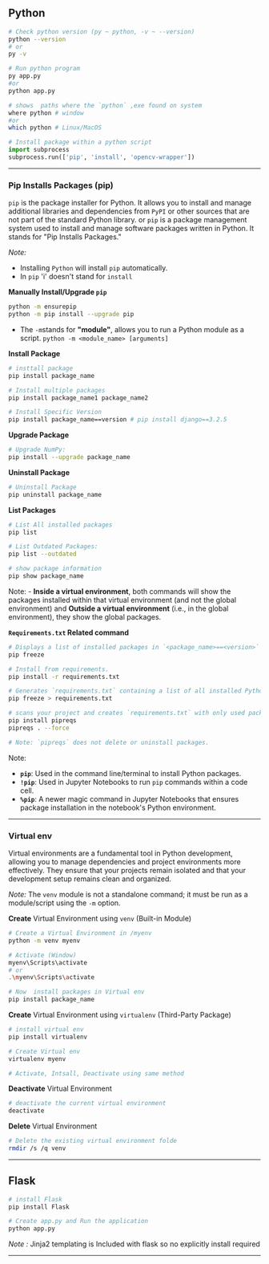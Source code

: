 
## Python 

```sh
# Check python version (py ~ python, -v ~ --version)
python --version
# or
py -v

# Run python program
py app.py
#or
python app.py

# shows  paths where the `python` ,exe found on system 
where python # window
#or
which python # Linux/MacOS
```

```python
# Install package within a python script
import subprocess
subprocess.run(['pip', 'install', 'opencv-wrapper'])
```

---
### Pip Installs Packages (pip)

`pip` is the package installer for Python. It allows you to install and manage additional libraries and dependencies from `PyPI` or other sources that are not part of the standard Python library.
or
`pip` is a package management system used to install and manage software packages written in Python. It stands for "Pip Installs Packages." 

*Note:* 
- Installing `Python` will install `pip` automatically. 
- In `pip` 'i' doesn't stand for `install`

**Manually Install/Upgrade `pip`**
```sh
python -m ensurepip
python -m pip install --upgrade pip
```
- The `-m`stands for **"module"**, allows you to run a Python module as a script. `python -m <module_name> [arguments]`

**Install Package**
```sh
# insttall package
pip install package_name

# Install multiple packages
pip install package_name1 package_name2 

# Install Specific Version
pip install package_name==version # pip install django==3.2.5
```

**Upgrade Package**
```sh
# Upgrade NumPy:
pip install --upgrade package_name
```

**Uninstall Package**
```sh
# Uninstall Package
pip uninstall package_name
```

**List Packages**
```sh
# List All installed packages
pip list

# List Outdated Packages:
pip list --outdated

# show package information
pip show package_name
```
Note: - **Inside a virtual environment**, both commands will show the packages installed within that virtual environment (and not the global environment) and  **Outside a virtual environment** (i.e., in the global environment), they show the global packages.

**`Requirements.txt` Related command**
```sh
# Displays a list of installed packages in `<package_name>==<version>` format.
pip freeze

# Install from requirements.
pip install -r requirements.txt

# Generates `requirements.txt` containing a list of all installed Python packages in your environment, (env+global)
pip freeze > requirements.txt

# scans your project and creates `requirements.txt` with only used packages.
pip install pipreqs
pipreqs . --force 

# Note: `pipreqs` does not delete or uninstall packages.
```


Note:
- **`pip`**: Used in the command line/terminal to install Python packages.
- **`!pip`**: Used in Jupyter Notebooks to run `pip` commands within a code cell.
- **`%pip`**: A newer magic command in Jupyter Notebooks that ensures package installation in the notebook's Python environment.
---
### Virtual env

Virtual environments are a fundamental tool in Python development, allowing you to manage dependencies and project environments more effectively. They ensure that your projects remain isolated and that your development setup remains clean and organized.

*Note:* The `venv` module is not a standalone command; it must be run as a module/script using the `-m` option.


 **Create** Virtual Environment using `venv` (Built-in Module)
```sh
# Create a Virtual Environment in /myenv
python -m venv myenv 

# Activate (Window)
myenv\Scripts\activate
# or
.\myenv\Scripts\activate

# Now  install packages in Virtual env
pip install package_name 
```

**Create** Virtual Environment using `virtualenv` (Third-Party Package)
```sh
# install virtual env
pip install virtualenv

# Create Virtual env
virtualenv myenv

# Activate, Intsall, Deactivate using same method
```

**Deactivate** Virtual Environment
```sh
# deactivate the current virtual environment
deactivate
```

**Delete** Virtual Environment
```sh
# Delete the existing virtual environment folde
rmdir /s /q venv 
```

---

## Flask

```sh
# install Flask
pip install Flask
```

```python
# Create app.py and Run the application
python app.py
```

*Note :* Jinja2 templating is Included with flask so no explicitly install required

---
